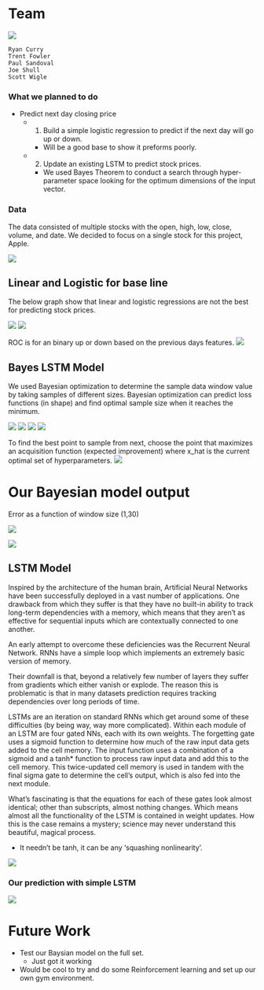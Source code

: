 # Team
![](images/crazy_rich_bayesians.jpg)

```text
Ryan Curry
Trent Fowler
Paul Sandoval
Joe Shull
Scott Wigle
```

### What we planned to do
* Predict next day closing price
  * 1) Build a simple logistic regression to predict if the next day will go up or down.
    * Will be a good base to show it preforms poorly.
  * 2) Update an existing LSTM to predict stock prices.
    * We used Bayes Theorem to conduct a search through hyper-parameter space looking for the optimum dimensions of the input vector.

### Data

The data consisted of multiple stocks with the open, high, low, close, volume, and date.  We decided to focus on a single stock for this project, Apple.

![](images/data_initial.png)

## Linear and Logistic for base line
The below graph show that linear and logistic regressions are not the best for predicting stock prices.  

![](images/AAPL_trend.png)
![](images/AAPL_detrend.png)

ROC is for an binary up or down based on the previous days features.
![](images/AAPL_logistic_ROC.png)


## Bayes LSTM Model
We used Bayesian optimization to determine the sample data window value by taking samples of different sizes. Bayesian optimization can predict loss functions (in shape) and find optimal sample size when it reaches the minimum.

![](images/ScreenShot2018-11-08at3.41.59PM.png)
![](images/ScreenShot2018-11-08at3.42.11PM.png)
![](images/ScreenShot2018-11-08at3.42.27PM.png)
![](images/ScreenShot2018-11-08at3.42.37PM.png)

To find the best point to sample from next, choose the point that maximizes an acquisition function (expected improvement) where x_hat is the current optimal set of hyperparameters.
![](images/bayes_green.png)

# Our Bayesian model output
Error as a function of window size (1,30)

![](images/bayes_scatter.png)

![](images/bayes_plot.png)


## LSTM Model

Inspired by the architecture of the human brain, Artificial Neural Networks have been successfully deployed in a vast number of applications. One drawback from which they suffer is that they have no built-in ability to track long-term dependencies with a memory, which means that they aren’t as effective for sequential inputs which are contextually connected to one another.

An early attempt to overcome these deficiencies was the Recurrent Neural Network. RNNs have a simple loop which implements an extremely basic version of memory.

Their downfall is that, beyond a relatively few number of layers they suffer from gradients which either vanish or explode. The reason this is problematic is that in many datasets prediction requires tracking dependencies over long periods of time.

LSTMs are an iteration on standard RNNs which get around some of these difficulties (by being way, way more complicated). Within each module of an LSTM are four gated NNs, each with its own weights. The forgetting gate uses a sigmoid function to determine how much of the raw input data gets added to the cell memory. The input function uses a combination of a sigmoid and a tanh* function to process raw input data and add this to the cell memory. This twice-updated cell memory is used in tandem with the final sigma gate to determine the cell’s output, which is also fed into the next module.

What’s fascinating is that the equations for each of these gates look almost identical; other than subscripts, almost nothing changes. Which means almost all the functionality of the LSTM is contained in weight updates. How this is the case remains a mystery; science may never understand this beautiful, magical process.

* It needn’t be tanh, it can be any ‘squashing nonlinearity’.


![](images/lstm.png)

### Our prediction with simple LSTM
![](images/LSTM_basic_model.png)


# Future Work
  * Test our Baysian model on the full set.
    * Just got it working
  * Would be cool to try and do some Reinforcement learning and set up our own gym environment.

